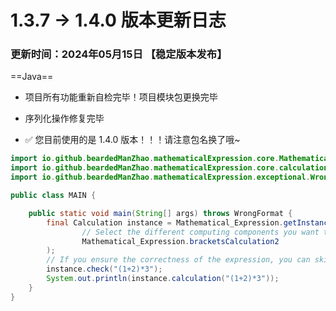 # 1.3.7 -> 1.4.0 版本更新日志

### 更新时间：2024年05月15日 【稳定版本发布】

==Java==

- 项目所有功能重新自检完毕！项目模块包更换完毕
- 序列化操作修复完毕

- ✅ 您目前使用的是 1.4.0 版本！！！请注意包名换了哦~

```java
import io.github.beardedManZhao.mathematicalExpression.core.Mathematical_Expression;
import io.github.beardedManZhao.mathematicalExpression.core.calculation.Calculation;
import io.github.beardedManZhao.mathematicalExpression.exceptional.WrongFormat;

public class MAIN {

    public static void main(String[] args) throws WrongFormat {
        final Calculation instance = Mathematical_Expression.getInstance(
                // Select the different computing components you want to use here
                Mathematical_Expression.bracketsCalculation2
        );
        // If you ensure the correctness of the expression, you can skip checking
        instance.check("(1+2)*3");
        System.out.println(instance.calculation("(1+2)*3"));
    }
}
```
